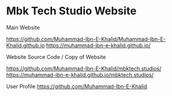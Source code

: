 # Mbk Tech Studio Website

Main Website

https://github.com/Muhammad-Ibn-E-Khalid/Muhammad-Ibn-E-Khalid.github.io
https://muhammad-ibn-e-khalid.github.io/


Website Source Code / Copy of Website

https://github.com/Muhammad-Ibn-E-Khalid/mbktech.studios/
https://muhammad-ibn-e-khalid.github.io/mbktech.studios/


User Profile
https://github.com/Muhammad-Ibn-E-Khalid
